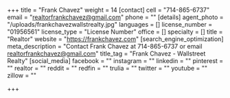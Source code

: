 +++
title = "Frank Chavez"
weight = 14
[contact]
cell = "714-865-6737"
email = "realtorfrankchavez@gmail.com"
phone = ""
[details]
agent_photo = "/uploads/frankchavezwallstrealty.jpg"
languages = []
license_number = "01956561"
license_type = "License Number"
office = []
specialty = []
title = "Realtor"
website = "https://frankchavez.com"
[search_engine_optimization]
meta_description = "Contact Frank Chavez at 714-865-6737 or email realtorfrankchavez@gmail.com"
title_tag = "Frank Chavez - Wallstreet Realty"
[social_media]
facebook = ""
instagram = ""
linkedin = ""
pinterest = ""
realtor = ""
reddit = ""
redfin = ""
trulia = ""
twitter = ""
youtube = ""
zillow = ""

+++
